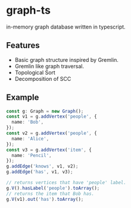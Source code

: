 # graph-ts

in-memory graph database written in typescript.

## Features

- Basic graph structure inspired by Gremlin.
- Gremlin like graph traversal.
- Topological Sort
- Decomposition of SCC

## Example

```ts
const g: Graph = new Graph();
const v1 = g.addVertex('people', {
  name: 'Bob',
});
const v2 = g.addVertex('people', {
  name: 'Alice',
});
const v3 = g.addVertex('item', {
  name: 'Pencil',
});
g.addEdge('knows', v1, v2);
g.addEdge('has', v1, v3);

// returns vertices that have 'people' label.
g.V().hasLabel('people').toArray();
// returns the item that Bob has.
g.V(v1).out('has').toArray();
```
